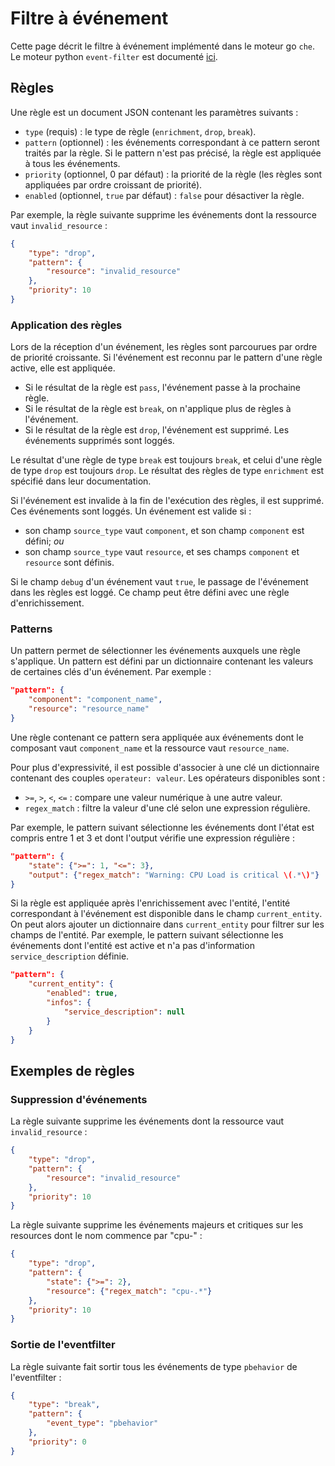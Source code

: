 # Filtre à événement

Cette page décrit le filtre à événement implémenté dans le moteur go `che`. Le
moteur python `event-filter` est documenté
[ici](../../en/user_guide/event_filter.md).


## Règles

Une règle est un document JSON contenant les paramètres suivants :

 - `type` (requis) : le type de règle (`enrichment`, `drop`, `break`).
 - `pattern` (optionnel) : les événements correspondant à ce pattern seront
   traités par la règle. Si le pattern n'est pas précisé, la règle est
   appliquée à tous les événements.
 - `priority` (optionnel, 0 par défaut) : la priorité de la règle (les règles
   sont appliquées par ordre croissant de priorité).
 - `enabled` (optionnel, `true` par défaut) : `false` pour désactiver la règle.

Par exemple, la règle suivante supprime les événements dont la ressource vaut
`invalid_resource` :

```json
{
    "type": "drop",
    "pattern": {
        "resource": "invalid_resource"
    },
    "priority": 10
}
```


### Application des règles

Lors de la réception d'un événement, les règles sont parcourues par ordre de
priorité croissante. Si l'événement est reconnu par le pattern d'une règle
active, elle est appliquée.

 - Si le résultat de la règle est `pass`, l'événement passe à la prochaine
   règle.
 - Si le résultat de la règle est `break`, on n'applique plus de règles à
   l'événement.
 - Si le résultat de la règle est `drop`, l'événement est supprimé. Les
   événements supprimés sont loggés.

Le résultat d'une règle de type `break` est toujours `break`, et celui d'une
règle de type `drop` est toujours `drop`. Le résultat des règles de type
`enrichment` est spécifié dans leur documentation.

Si l'événement est invalide à la fin de l'exécution des règles, il est
supprimé. Ces événements sont loggés. Un événement est valide si :

 - son champ `source_type` vaut `component`, et son champ `component` est
   défini; *ou*
 - son champ `source_type` vaut `resource`, et ses champs `component` et
   `resource` sont définis.

Si le champ `debug` d'un événement vaut `true`, le passage de l'événement dans
les règles est loggé. Ce champ peut être défini avec une règle d'enrichissement.

### Patterns

Un pattern permet de sélectionner les événements auxquels une règle s'applique.
Un pattern est défini par un dictionnaire contenant les valeurs de certaines
clés d'un événement. Par exemple :

```json
"pattern": {
    "component": "component_name",
    "resource": "resource_name"
}
```

Une règle contenant ce pattern sera appliquée aux événements dont le composant
vaut `component_name` et la ressource vaut `resource_name`.

Pour plus d'expressivité, il est possible d'associer à une clé un dictionnaire
contenant des couples `operateur: valeur`. Les opérateurs disponibles sont :

 - `>=`, `>`, `<`, `<=` : compare une valeur numérique à une autre valeur.
 - `regex_match` : filtre la valeur d'une clé selon une expression régulière.

Par exemple, le pattern suivant sélectionne les événements dont l'état est
compris entre 1 et 3 et dont l'output vérifie une expression régulière :

```json
"pattern": {
    "state": {">=": 1, "<=": 3},
    "output": {"regex_match": "Warning: CPU Load is critical \(.*\)"}
}
```

Si la règle est appliquée après l'enrichissement avec l'entité, l'entité
correspondant à l'événement est disponible dans le champ `current_entity`. On
peut alors ajouter un dictionnaire dans `current_entity` pour filtrer sur les
champs de l'entité. Par exemple, le pattern suivant sélectionne les
événements dont l'entité est active et n'a pas d'information
`service_description` définie.

```json
"pattern": {
    "current_entity": {
        "enabled": true,
        "infos": {
            "service_description": null
        }
    }
}
```


## Exemples de règles

### Suppression d'événements

La règle suivante supprime les événements dont la ressource vaut
`invalid_resource` :

```json
{
    "type": "drop",
    "pattern": {
        "resource": "invalid_resource"
    },
    "priority": 10
}
```

La règle suivante supprime les événements majeurs et critiques sur les
resources dont le nom commence par "cpu-" :

```json
{
    "type": "drop",
    "pattern": {
        "state": {">=": 2},
        "resource": {"regex_match": "cpu-.*"}
    },
    "priority": 10
}
```

### Sortie de l'eventfilter

La règle suivante fait sortir tous les événements de type `pbehavior` de
l'eventfilter :

```json
{
    "type": "break",
    "pattern": {
        "event_type": "pbehavior"
    },
    "priority": 0
}
```
